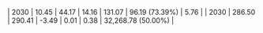 | 2030 | 10.45 | 44.17 |  14.16 | 131.07 | 96.19 (73.39%) | 5.76 |
| 2030 | 286.50 | 290.41 | -3.49 | 0.01 | 0.38 | 32,268.78 (50.00%) |
